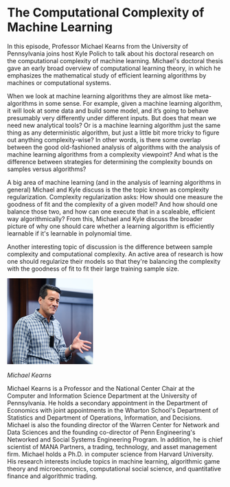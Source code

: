 # The Computational Complexity of Machine Learning

In this episode, Professor Michael Kearns from the University of Pennsylvania joins host Kyle Polich to talk about his doctoral research on the computational complexity of machine learning. Michael's doctoral thesis gave an early broad overview of computational learning theory, in which he emphasizes the mathematical study of efficient learning algorithms by machines or computational systems. 

When we look at machine learning algorithms they are almost like meta-algorithms in some sense. For example, given a machine learning algorithm, it will look at some data and build some model, and it’s going to behave presumably very differently under different inputs. But does that mean we need new analytical tools? Or is a machine learning algorithm just the same thing as any deterministic algorithm, but just a little bit more tricky to figure out anything complexity-wise? In other words, is there some overlap between the good old-fashioned analysis of algorithms with the analysis of machine learning algorithms from a complexity viewpoint? And what is the difference between strategies for determining the complexity bounds on samples versus algorithms?

A big area of machine learning (and in the analysis of learning algorithms in general) Michael and Kyle discuss is the the topic known as complexity regularization. Complexity regularization asks: How should one measure the goodness of fit and the complexity of a given model? And how should one balance those two, and how can one execute that in a scaleable, efficient way algorithmically? From this, Michael and Kyle discuss the broader picture of why one should care whether a learning algorithm is efficiently learnable if it's learnable in polynomial time.

Another interesting topic of discussion is the difference between sample complexity and computational complexity. An active area of research is how one should regularize their models so that they're balancing the complexity with the goodness of fit to fit their large training sample size. 





<div class="row">
        <div class="col-xs-12 col-sm-3">
                <img alt="Michael Kearns" src="src-the-computational-complexity-of-machine-learning/michael-kearns.png" />
                <br/>
                <p><i>Michael Kearns</i></p>
        </div>
        <div class="col-xs-12 col-sm-9">
		Michael Kearns is a Professor and the National Center Chair at the Computer and Information Science Department at the University of Pennsylvania. He holds a secondary appointment in the Department of Economics with joint appointments in the Wharton School's Department of Statistics and Department of Operations, Information, and Decisions. Michael is also the founding director of the Warren Center for Network and Data Sciences and the founding co-director of Penn Engineering's Networked and Social Systems Engineering Program. In addition, he is chief scientist of MANA Partners, a trading, technology, and asset management firm. Michael holds a Ph.D. in computer science from Harvard University. His research interests include topics in machine learning, algorithmic game theory and microeconomics, computational social science, and quantitative finance and algorithmic trading.
        </div>
</div>
